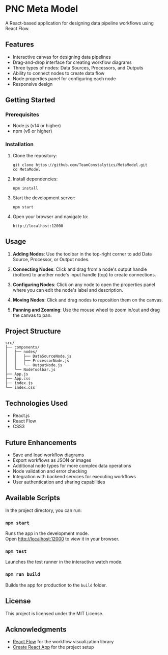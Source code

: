 # PNC Meta Model

A React-based application for designing data pipeline workflows using React Flow.

## Features

- Interactive canvas for designing data pipelines
- Drag-and-drop interface for creating workflow diagrams
- Three types of nodes: Data Sources, Processors, and Outputs
- Ability to connect nodes to create data flow
- Node properties panel for configuring each node
- Responsive design

## Getting Started

### Prerequisites

- Node.js (v14 or higher)
- npm (v6 or higher)

### Installation

1. Clone the repository:
   ```
   git clone https://github.com/TeamConstalytics/MetaModel.git
   cd MetaModel
   ```

2. Install dependencies:
   ```
   npm install
   ```

3. Start the development server:
   ```
   npm start
   ```

4. Open your browser and navigate to:
   ```
   http://localhost:12000
   ```

## Usage

1. **Adding Nodes**: Use the toolbar in the top-right corner to add Data Source, Processor, or Output nodes.

2. **Connecting Nodes**: Click and drag from a node's output handle (bottom) to another node's input handle (top) to create connections.

3. **Configuring Nodes**: Click on any node to open the properties panel where you can edit the node's label and description.

4. **Moving Nodes**: Click and drag nodes to reposition them on the canvas.

5. **Panning and Zooming**: Use the mouse wheel to zoom in/out and drag the canvas to pan.

## Project Structure

```
src/
├── components/
│   ├── nodes/
│   │   ├── DataSourceNode.js
│   │   ├── ProcessorNode.js
│   │   └── OutputNode.js
│   └── NodeToolbar.js
├── App.js
├── App.css
├── index.js
└── index.css
```

## Technologies Used

- React.js
- React Flow
- CSS3

## Future Enhancements

- Save and load workflow diagrams
- Export workflows as JSON or images
- Additional node types for more complex data operations
- Node validation and error checking
- Integration with backend services for executing workflows
- User authentication and sharing capabilities

## Available Scripts

In the project directory, you can run:

### `npm start`

Runs the app in the development mode.\
Open [http://localhost:12000](http://localhost:12000) to view it in your browser.

### `npm test`

Launches the test runner in the interactive watch mode.

### `npm run build`

Builds the app for production to the `build` folder.

## License

This project is licensed under the MIT License.

## Acknowledgments

- [React Flow](https://reactflow.dev/) for the workflow visualization library
- [Create React App](https://create-react-app.dev/) for the project setup
